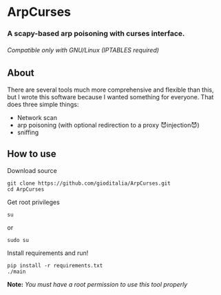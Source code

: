 # ArpCurses
### A scapy-based arp poisoning with curses interface.
###### Compatible only with GNU/Linux (IPTABLES required)

## About
There are several tools much more comprehensive and flexible than this, but I wrote this software because I wanted something for everyone.
That does three simple things:
* Network scan
* arp poisoning (with optional redirection to a proxy :smiling_imp:injection:smiling_imp:)
* sniffing

## How to use
Download source

```
git clone https://github.com/gioditalia/ArpCurses.git
cd ArpCurses
```

Get root privileges

```
su
```

or

```
sudo su
```

Install requirements and run!

```
pip install -r requirements.txt
./main
```

**Note:** *You must have a root permission to use this tool properly*
